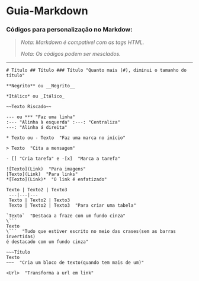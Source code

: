 # Guia-Markdown

### **Códigos para personalização no Markdow:**
> *Nota: Markdown é compativel com as tags HTML.*
>
> *Nota: Os códigos podem ser mesclados.*
---

```
# Título ## Título ### Título "Quanto mais (#), diminui o tamanho do título"
```
```
**Negrito** ou __Negrito__
```
```
*Itálico* ou _Itálico_
```
```
~~Texto Riscado~~
```
```
--- ou *** "Faz uma linha"
:--- "Alinha à esquerda" :---: "Centraliza"
---: "Alinha á direita"
```
```
* Texto ou - Texto  "Faz uma marca no início"
```
```
> Texto  "Cita a mensagem"
```
```
- [] "Cria tarefa" e -[x]  "Marca a tarefa"
```
```
![Texto](Link)  "Para imagens"
[Texto](Link)  "Para links"
*[Texto](Link)*  "O link é enfatizado"
```
```
Texto | Texto2 | Texto3
 ---|---|---
 Texto | Texto2 | Texto3 
 Texto | Texto2 | Texto3  "Para criar uma tabela"
```
```
`Texto`  "Destaca a fraze com um fundo cinza"
\```
Texto
\```  "Tudo que estiver escrito no meio das crases(sem as barras invertidas) 
é destacado com um fundo cinza"
```
```
~~~Título
Texto
~~~  "Cria um bloco de texto(quando tem mais de um)"
```
```
<Url>  "Transforma a url em link"
``` 

